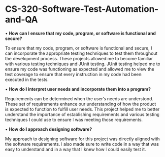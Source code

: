 # CS-320-Software-Test-Automation-and-QA

•	<b>How can I ensure that my code, program, or software is functional and secure?</b>

   To ensure that my code, program, or software is functional and secure, I can incorporate the appropriate testing techniques to test them throughout the    development process. These projects allowed me to become familiar with various testing techniques and JUnit testing.  JUnit testing helped me to ensure   my code was functioning as expected and allowed me to view the test coverage to ensure that every instruction in my code had been executed in the tests.

•	<b>How do I interpret user needs and incorporate them into a program?</b>

   Requirements can be determined when the user’s needs are understood. These set of requirements enhance our understanding of how the product is expected to function to fulfill user needs. This project helped me to better understand the importance of establishing requirements and various testing techniques I could use to ensure I was meeting those requirements. 

•	<b>How do I approach designing software?</b>

   My approach to designing software for this project was directly aligned with the software requirements. I also made sure to write code in a way that was easy to understand and in a way that I knew how I could easily test it. 

